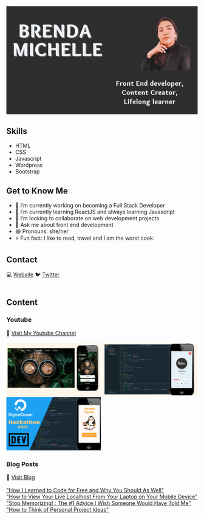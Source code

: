 <img src="https://github.com/BrendaMichellle/BrendaMichellle/blob/main/githubGif.gif" width= "900">

## Skills 
* HTML 
* CSS 
* Javascript 
* Wordpress 
* Bootstrap 

## Get to Know Me 
- 🔭 I’m currently working on becoming a Full Stack Developer 
- 🌱 I’m currently learning ReactJS and always learning Javascript 
- 👯 I’m looking to collaborate on web development projects 
- 💬 Ask me about front end development  
- 😄 Pronouns: she/her 
- ⚡ Fun fact: I like to read, travel and I am the worst cook. 

## Contact 
💻 [Website](https://brendamichellle.com/) 🐦 [Twitter](https://twitter.com/MichellleBrenda)
<br>
<br>

## Content 

### Youtube 
🎥 [Visit My Youtube Channel](https://www.youtube.com/channel/UCCbwmyG1DlUxjYkPLIA9qzA)
<br>
<br>
[<img src="https://github.com/BrendaMichellle/BrendaMichellle/blob/main/YT1.png" height= "140">](https://www.youtube.com/watch?v=wm9QUcxlPaI&t=139s) [<img src="https://github.com/BrendaMichellle/BrendaMichellle/blob/main/YT2.png" height= "140">](https://www.youtube.com/watch?v=DfEic9lvkkg&t=398s) [<img src="https://github.com/BrendaMichellle/BrendaMichellle/blob/main/YT3.png" height= "140">](https://www.youtube.com/watch?v=YyxeaeXLHww&t=242s)

### Blog Posts 
💬 [Visit Blog](https://blog.brendamichellle.com/)
<br>
<br>
["How I Learned to Code for Free and Why You Should As Well"](https://blog.brendamichellle.com/how-i-learned-to-code-for-free-and-why-you-should-as-well)
<br>
["How to View Your Live Localhost From Your Laptop on Your Mobile Device"](https://blog.brendamichellle.com/how-to-view-your-live-localhost-from-your-laptop-on-your-mobile-device)
<br>
["Stop Memorizing! : The #1 Advice I Wish Someone Would Have Told Me"](https://blog.brendamichellle.com/stop-memorizing-the-1-advice-i-wish-someone-would-have-told-me)
<br>
["How to Think of Personal Project Ideas"](https://blog.brendamichellle.com/how-to-think-of-personal-project-ideas)
